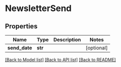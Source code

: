# NewsletterSend

## Properties
Name | Type | Description | Notes
------------ | ------------- | ------------- | -------------
**send_date** | **str** |  | [optional] 

[[Back to Model list]](../README.md#documentation-for-models) [[Back to API list]](../README.md#documentation-for-api-endpoints) [[Back to README]](../README.md)


